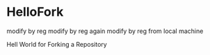 HelloFork
=========
modify by reg
modify by reg again
modify by reg from local machine

Hell World for Forking a Repository
